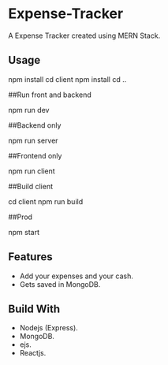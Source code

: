 # Expense-Tracker
A Expense Tracker created using MERN Stack.

## Usage
 npm install
 cd client npm install
 cd ..
 
 ##Run front and backend
 
   npm run dev
 
 ##Backend only
 
 npm run server
 
 ##Frontend only
 
 npm run client
 
 ##Build client
 
 cd client
 npm run build
 
 ##Prod
 
 npm start
## Features
* Add your expenses and your cash.
* Gets saved in MongoDB.
## Build With
* Nodejs (Express).
* MongoDB.
* ejs.
* Reactjs.

